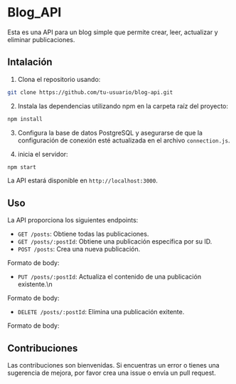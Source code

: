 # Blog_API

Esta es una API para un blog simple que permite crear, leer, actualizar y eliminar publicaciones.

## Intalación

1. Clona el repositorio usando:

```bash
git clone https://github.com/tu-usuario/blog-api.git
```
2. Instala las dependencias utilizando npm en la carpeta raíz del proyecto:

```bash
npm install
```
3. Configura la base de datos PostgreSQL y asegurarse de que la configuración de conexión esté actualizada en el archivo `connection.js`.

4. inicia el servidor:

```bash
npm start
```

La API estará disponible en `http://localhost:3000`.

## Uso

La API proporciona los siguientes endpoints:

- `GET /posts`: Obtiene todas las publicaciones.
- `GET /posts/:postId`: Obtiene una publicación específica por su ID.
- `POST /posts`: Crea una nueva publicación.

Formato de body:

- `PUT /posts/:postId`: Actualiza el contenido de una publicación existente.\n

Formato de body:

- `DELETE /posts/:postId`: Elimina una publicación exitente.

Formato de body:

## Contribuciones
Las contribuciones son bienvenidas. Si encuentras un error o tienes una sugerencia de mejora, por favor crea una issue o envía un pull request.
